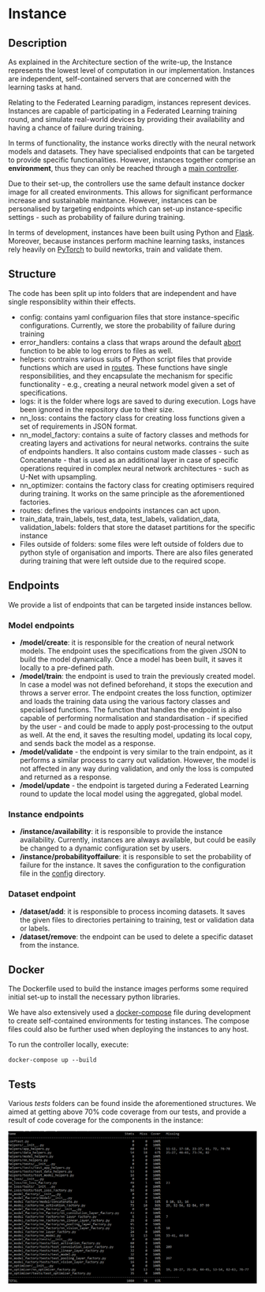 # Instance

## Description

As explained in the Architecture section of the write-up, the Instance represents the lowest level of computation in our implementation. Instances are independent, self-contained servers that are concerned with the learning tasks at hand.

Relating to the Federated Learning paradigm, instances represent devices. Instances are capable of participating in a Federated Learning training round, and simulate real-world devices by providing their availability and having a chance of failure during training.

In terms of functionality, the instance works directly with the neural network models and datasets. They have specialised endpoints that can be targeted to provide specific functionalities. However, instances together comprise an **environment**, thus they can only be reached through a [main controller](../main_controller/README.md).

Due to their set-up, the controllers use the same default instance docker image for all created environments. This allows for significant performance increase and sustainable maintance. However, instances can be personalised by targeting endpoints which can set-up instance-specific settings - such as probability of failure during training.

In terms of development, instances have been built using Python and [Flask](https://flask.palletsprojects.com/en/2.0.x/). Moreover, because instances perform machine learning tasks, instances rely heavily on [PyTorch](https://pytorch.org) to build newtorks, train and validate them.

## Structure

The code has been split up into folders that are independent and have single responsiblity within their effects.

- config: contains yaml configuarion files that store instance-specific configurations. Currently, we store the probability of failure during training
- error_handlers: contains a class that wraps around the default [abort](https://flask.palletsprojects.com/en/2.0.x/api/#flask.abort) function to be able to log errors to files as well.
- helpers: contrains various suits of Python script files that provide functions which are used in [routes](./routes/). These functions have single responsibilities, and they encapsulate the mechanism for specific functionality - e.g., creating a neural network model given a set of specifications.
- logs: it is the folder where logs are saved to during execution. Logs have been ignored in the repository due to their size.
- nn_loss: contains the factory class for creating loss functions given a set of requirements in JSON format.
- nn_model_factory: contains a suite of factory classes and methods for creating layers and activations for neural networks. contrains the suite of endpoints handlers. It also contains custom made classes - such as Concatenate - that is used as an additional layer in case of specific operations required in complex neural network architectures - such as U-Net with upsampling.
- nn_optimizer: contains the factory class for creating optimisers required during training. It works on the same principle as the aforementioned factories.
- routes: defines the various endpoints instances can act upon.
- train_data, train_labels, test_data, test_labels, validation_data, validation_labels: folders that store the dataset partitions for the specific instance
- Files outside of folders: some files were left outside of folders due to python style of organisation and imports. There are also files generated during training that were left outside due to the required scope.

## Endpoints

We provide a list of endpoints that can be targeted inside instances bellow.

### Model endpoints

- **/model/create**: it is responsible for the creation of neural network models. The endpoint uses the specifications from the given JSON to build the model dynamically. Once a model has been built, it saves it locally to a pre-defined path.
- **/model/train**: the endpoint is used to train the previously created model. In case a model was not defined beforehand, it stops the execution and throws a server error. The endpoint creates the loss function, optimizer and loads the training data using the various factory classes and specialised functions. The function that handles the endpoint is also capable of performing normalisation and standardisation - if specified by the user - and could be made to apply post-processing to the output as well. At the end, it saves the resulting model, updating its local copy, and sends back the model as a response.
- **/model/validate** - the endpoint is very similar to the train endpoint, as it performs a similar process to carry out validation. However, the model is not affected in any way during validation, and only the loss is computed and returned as a response.
- **/model/update** - the endpoint is targeted during a Federated Learning round to update the local model using the aggregated, global model.

### Instance endpoints

- **/instance/availability**: it is responsible to provide the instance availability. Currently, instances are always available, but could be easily be changed to a dynamic configuration set by users.
- **/instance/probabilityoffailure**: it is responsible to set the probability of failure for the instance. It saves the configuration to the configuration file in the [config](./config/instance_configuration.yaml) directory.

### Dataset endpoint

- **/dataset/add**: it is responsible to process incoming datasets. It saves the given files to directories pertaining to training, test or validation data or labels.
- **/dataset/remove**: the endpoint can be used to delete a specific dataset from the instance.

## Docker

The Dockerfile used to build the instance images performs some required initial set-up to install the necessary python libraries.

We have also extensively used a [docker-compose](./docker-compose.yml) file during development to create self-contained environments for testing instances. The compose files could also be further used when deploying the instances to any host.

To run the controller locally, execute:

```Docker
docker-compose up --build
```

## Tests

Various _tests_ folders can be found inside the aforementioned structures. We aimed at getting above 70% code coverage from our tests, and provide a result of code coverage for the components in the instance:

![code coverage](../useful_images/code_coverage_flask_instance.PNG)
